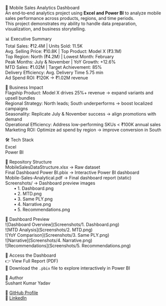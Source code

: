  
📱 Mobile Sales Analytics Dashboard  
An end‑to‑end analytics project using **Excel and Power BI** to analyze mobile sales performance across products, regions, and time periods.  
This project demonstrates my ability to handle data preparation, visualization, and business storytelling.

📊 Executive Summary  
Total Sales: ₹12.4M | Units Sold: 11.5K  
Avg. Selling Price: ₹10.8K | Top Product: Model X (₹3.1M)  
Top Region: North (₹4.2M) | Lowest Month: February  
Peak Months: July & November | YoY Growth: +12.6%  
MTD Sales: ₹1.02M | Target Achievement: 85%  
Delivery Efficiency: Avg. Delivery Time 5.75 min  
Ad Spend ROI: ₹120K → ₹1.02M revenue

🚀 Business Impact  
Flagship Product: Model X drives 25%+ revenue → expand variants and upsell bundles  
Regional Strategy: North leads; South underperforms → boost localized campaigns  
Seasonality: Replicate July & November success → align promotions with demand  
Operational Efficiency: Address low-performing SKUs < ₹100K annual sales  
Marketing ROI: Optimize ad spend by region → improve conversion in South

🛠️ Tech Stack  
Excel  
Power BI

📂 Repository Structure  
MobileSalesDataStructure.xlsx → Raw dataset  
Final Dashboard Power BI.pbix → Interactive Power BI dashboard  
Mobile-Sales-Analytical.pdf → Final dashboard report (static)  
Screenshots/ → Dashboard preview images  
  • 1. Dashboard.png  
  • 2. MTD.png  
  • 3. Same PLY.png  
  • 4. Narrative.png  
  • 5. Recommendations.png

📸 Dashboard Preview  
![Dashboard Overview](Screenshots/1. Dashboard.png)  
![MTD Analysis](Screenshots/2. MTD.png)  
![YoY Comparison](Screenshots/3. Same PLY.png)  
![Narrative](Screenshots/4. Narrative.png)  
![Recommendations](Screenshots/5. Recommendations.png)

📄 Access the Dashboard  
👉 View Full Report (PDF)  
📂 Download the `.pbix` file to explore interactively in Power BI

👤 Author  
Sushant Kumar Yadav  

🔗 [GitHub Profile](https://github.com/Skysoar1236)  
🔗 [LinkedIn](#)
